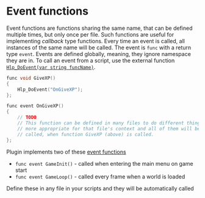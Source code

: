 # Event functions
Event functions are functions sharing the same name, that can be defined multiple times, but only once per file. Such functions are useful for implementing *callback* type functions. Every time an event is called, all instances of the same name will be called. The event is `func` with a return type `event`. Events are defined globally, meaning, they ignore namespace they are in. To call an event from a script, use the external function [`Hlp_DoEvent(var string funcName)`](#hlp-help-functions).

```c++
func void GiveXP()
{
    Hlp_DoEvent("OnGiveXP");
};

func event OnGiveXP()
{
    // TODO
    // This function can be defined in many files to do different things
    // more appropriate for that file's context and all of them will be
    // called, when function GiveXP (above) is called.
};
```
Plugin implements two of these [event functions](#event-functions-and-variables)

- `func event GameInit()` - called when entering the main menu on game start
- `func event GameLoop()` - called every frame when a world is loaded

Define these in any file in your scripts and they will be automatically called

